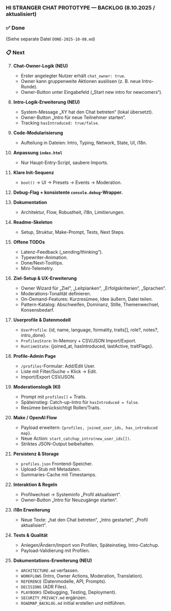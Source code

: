 ### HI STRANGER CHAT PROTOTYPE — BACKLOG (8.10.2025 / aktualisiert)

### ✅ **Done**
(Siehe separate Datei `DONE-2025-10-08.md`)

### 📋 **Next**

7. **Chat-Owner-Logik (NEU)**
   - Erster angelegter Nutzer erhält `chat_owner: true`.
   - Owner kann gruppenweite Aktionen auslösen (z. B. neue Intro-Runde).
   - Owner-Button unter Eingabefeld („Start new intro for newcomers“).

8. **Intro-Logik-Erweiterung (NEU)**
   - System-Message „XY hat den Chat betreten“ (lokal übersetzt).
   - Owner-Button „Intro für neue Teilnehmer starten“.
   - Tracking `hasIntroduced: true/false`.

9. **Code-Modularisierung**
   - Aufteilung in Dateien: Intro, Typing, Network, State, UI, i18n.

10. **Anpassung `index.html`**
    - Nur Haupt-Entry-Script, saubere Imports.

11. **Klare Init-Sequenz**
    - `boot()` → UI → Presets → Events → Moderation.

12. **Debug-Flag + konsistente `console.debug`-Wrapper.**

13. **Dokumentation**
    - Architektur, Flow, Robustheit, i18n, Limitierungen.

14. **Readme-Skeleton**
    - Setup, Struktur, Make-Prompt, Tests, Next Steps.

15. **Offene TODOs**
    - Latenz-Feedback („sending/thinking“).
    - Typewriter-Animation.
    - Done/Next-Tooltips.
    - Mini-Telemetry.

16. **Ziel-Setup & UX-Erweiterung**
    - Owner Wizard für „Ziel“, „Leitplanken“, „Erfolgskriterien“, „Sprachen“.
    - Moderations-Tonalität definieren.
    - On-Demand-Features: Kurzresümee, Idee äußern, Datei teilen.
    - Pattern-Katalog: Abschweifen, Dominanz, Stille, Themenwechsel, Konsensbedarf.

17. **Userprofile & Datenmodell**
    - `UserProfile`: {id, name, language, formality, traits[], role?, notes?, intro_done}.
    - `ProfilesStore`: In-Memory + CSV/JSON Import/Export.
    - `RuntimeState`: {joined_at, hasIntroduced, lastActive, traitFlags}.

18. **Profile-Admin Page**
    - `/profiles`-Formular: Add/Edit User.
    - Liste mit Filter/Suche + Klick → Edit.
    - Import/Export CSV/JSON.

19. **Moderationslogik (KI)**
    - Prompt mit `profiles[]` + Traits.
    - Späteinstieg: Catch-up-Intro für `hasIntroduced = false`.
    - Resümee berücksichtigt Rollen/Traits.

20. **Make / OpenAI Flow**
    - Payload erweitern: `{profiles, joined_user_ids, has_introduced map}`.
    - Neue Action: `start_catchup_intro(new_user_ids[])`.
    - Striktes JSON-Output beibehalten.

21. **Persistenz & Storage**
    - `profiles.json` Frontend-Speicher.
    - Upload-Stub mit Metadaten.
    - Summaries-Cache mit Timestamps.

22. **Interaktion & Regeln**
    - Profilwechsel → Systeminfo „Profil aktualisiert“.
    - Owner-Button „Intro für Neuzugänge starten“.

23. **i18n Erweiterung**
    - Neue Texte: „hat den Chat betreten“, „Intro gestartet“, „Profil aktualisiert“.

24. **Tests & Qualität**
    - Anlegen/Ändern/Import von Profilen, Späteinstieg, Intro-Catchup.
    - Payload-Validierung mit Profilen.

25. **Dokumentations-Erweiterung (NEU)**
    - `ARCHITECTURE.md` verfassen.
    - `WORKFLOWS` (Intro, Owner Actions, Moderation, Translation).
    - `REFERENCE` (Datenmodelle, API, Prompts).
    - `DECISIONS` (ADR Files).
    - `PLAYBOOKS` (Debugging, Testing, Deployment).
    - `SECURITY_PRIVACY.md` ergänzen.
    - `ROADMAP_BACKLOG.md` initial erstellen und mitführen.
